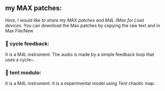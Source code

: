 ## my MAX patches:
_Here, I would like to share my MAX patches and M4L (Max for Live) devices._
You can download the Max patches by copying the raw text and in Max File/New 

### :radio_button: cycle feedback:
It is a M4L instrument. The audio is made by a simple feedback loop that uses a cycle~.

### :radio_button: tent modulo:
It is a M4L instrument. It is a experimental model using Tent chaotic map.
